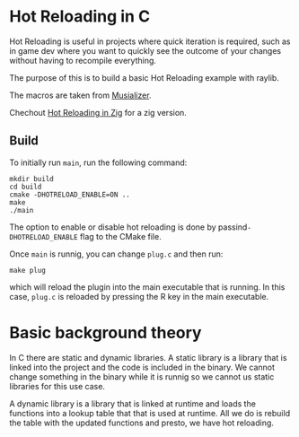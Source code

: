 # Hot Reloading in C

Hot Reloading is useful in projects where quick iteration is required, such as in game dev where you want to quickly see the outcome of your changes without having to recompile everything.

The purpose of this is to build a basic Hot Reloading example with raylib.

The macros are taken from [Musializer](https://github.com/tsoding/musializer).

Chechout [Hot Reloading in Zig](https://github.com/glasPal6/Zig_Hot_Reloading) for a zig version.

## Build

To initially run `main`, run the following command:

```
mkdir build
cd build
cmake -DHOTRELOAD_ENABLE=ON ..
make
./main
```
The option to enable or disable hot reloading is done by passind```-DHOTRELOAD_ENABLE``` flag to the CMake file. 

Once ```main``` is runnig, you can change ```plug.c``` and then run:

```
make plug
```
which will reload the plugin into the main executable that is running. In this case, ```plug.c``` is reloaded by pressing the R key in the main executable.

# Basic background theory

In C there are static and dynamic libraries. A static library is a library that is linked into the project and the code is included in the binary. We cannot change something in the binary while it is runnig so we cannot us static libraries for this use case. 

A dynamic library is a library that is linked at runtime and loads the functions into a lookup table that that is used at runtime. All we do is rebuild the table with the updated functions and presto, we have hot reloading.
